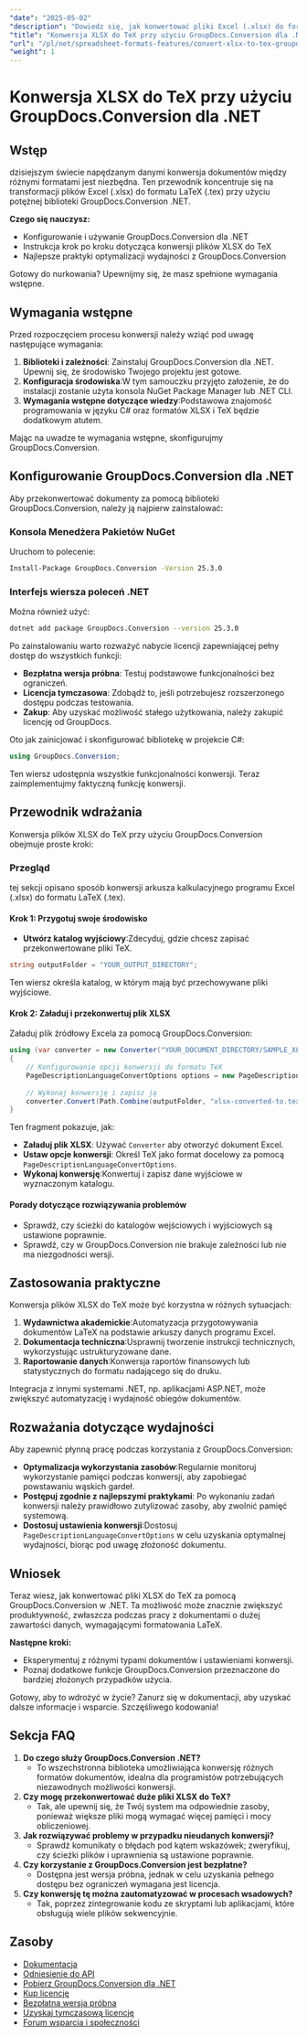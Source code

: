 ```yaml
---
"date": "2025-05-02"
"description": "Dowiedz się, jak konwertować pliki Excel (.xlsx) do formatu LaTeX (.tex) przy użyciu GroupDocs.Conversion dla .NET dzięki temu kompleksowemu przewodnikowi."
"title": "Konwersja XLSX do TeX przy użyciu GroupDocs.Conversion dla .NET&#58; Kompletny przewodnik"
"url": "/pl/net/spreadsheet-formats-features/convert-xlsx-to-tex-groupdocs-conversion-net/"
"weight": 1
---
```


# Konwersja XLSX do TeX przy użyciu GroupDocs.Conversion dla .NET

## Wstęp
dzisiejszym świecie napędzanym danymi konwersja dokumentów między różnymi formatami jest niezbędna. Ten przewodnik koncentruje się na transformacji plików Excel (.xlsx) do formatu LaTeX (.tex) przy użyciu potężnej biblioteki GroupDocs.Conversion .NET.

**Czego się nauczysz:**
- Konfigurowanie i używanie GroupDocs.Conversion dla .NET
- Instrukcja krok po kroku dotycząca konwersji plików XLSX do TeX
- Najlepsze praktyki optymalizacji wydajności z GroupDocs.Conversion

Gotowy do nurkowania? Upewnijmy się, że masz spełnione wymagania wstępne.

## Wymagania wstępne
Przed rozpoczęciem procesu konwersji należy wziąć pod uwagę następujące wymagania:
1. **Biblioteki i zależności**: Zainstaluj GroupDocs.Conversion dla .NET. Upewnij się, że środowisko Twojego projektu jest gotowe.
2. **Konfiguracja środowiska**:W tym samouczku przyjęto założenie, że do instalacji zostanie użyta konsola NuGet Package Manager lub .NET CLI.
3. **Wymagania wstępne dotyczące wiedzy**:Podstawowa znajomość programowania w języku C# oraz formatów XLSX i TeX będzie dodatkowym atutem.

Mając na uwadze te wymagania wstępne, skonfigurujmy GroupDocs.Conversion.

## Konfigurowanie GroupDocs.Conversion dla .NET
Aby przekonwertować dokumenty za pomocą biblioteki GroupDocs.Conversion, należy ją najpierw zainstalować:

### Konsola Menedżera Pakietów NuGet
Uruchom to polecenie:
```bash
Install-Package GroupDocs.Conversion -Version 25.3.0
```

### Interfejs wiersza poleceń .NET
Można również użyć:
```bash
dotnet add package GroupDocs.Conversion --version 25.3.0
```

Po zainstalowaniu warto rozważyć nabycie licencji zapewniającej pełny dostęp do wszystkich funkcji:
- **Bezpłatna wersja próbna**: Testuj podstawowe funkcjonalności bez ograniczeń.
- **Licencja tymczasowa**: Zdobądź to, jeśli potrzebujesz rozszerzonego dostępu podczas testowania.
- **Zakup**: Aby uzyskać możliwość stałego użytkowania, należy zakupić licencję od GroupDocs.

Oto jak zainicjować i skonfigurować bibliotekę w projekcie C#:
```csharp
using GroupDocs.Conversion;
```

Ten wiersz udostępnia wszystkie funkcjonalności konwersji. Teraz zaimplementujmy faktyczną funkcję konwersji.

## Przewodnik wdrażania
Konwersja plików XLSX do TeX przy użyciu GroupDocs.Conversion obejmuje proste kroki:

### Przegląd
tej sekcji opisano sposób konwersji arkusza kalkulacyjnego programu Excel (.xlsx) do formatu LaTeX (.tex).

#### Krok 1: Przygotuj swoje środowisko
- **Utwórz katalog wyjściowy**:Zdecyduj, gdzie chcesz zapisać przekonwertowane pliki TeX.

```csharp
string outputFolder = "YOUR_OUTPUT_DIRECTORY";
```

Ten wiersz określa katalog, w którym mają być przechowywane pliki wyjściowe.

#### Krok 2: Załaduj i przekonwertuj plik XLSX
Załaduj plik źródłowy Excela za pomocą GroupDocs.Conversion:

```csharp
using (var converter = new Converter("YOUR_DOCUMENT_DIRECTORY/SAMPLE_XLSX"))
{
    // Konfigurowanie opcji konwersji do formatu TeX
    PageDescriptionLanguageConvertOptions options = new PageDescriptionLanguageConvertOptions { Format = FileTypes.PageDescriptionLanguageFileType.Tex };
    
    // Wykonaj konwersję i zapisz ją
    converter.Convert(Path.Combine(outputFolder, "xlsx-converted-to.tex"), options);
}
```

Ten fragment pokazuje, jak:
- **Załaduj plik XLSX**: Używać `Converter` aby otworzyć dokument Excel.
- **Ustaw opcje konwersji**: Określ TeX jako format docelowy za pomocą `PageDescriptionLanguageConvertOptions`.
- **Wykonaj konwersję**:Konwertuj i zapisz dane wyjściowe w wyznaczonym katalogu.

#### Porady dotyczące rozwiązywania problemów
- Sprawdź, czy ścieżki do katalogów wejściowych i wyjściowych są ustawione poprawnie.
- Sprawdź, czy w GroupDocs.Conversion nie brakuje zależności lub nie ma niezgodności wersji.

## Zastosowania praktyczne
Konwersja plików XLSX do TeX może być korzystna w różnych sytuacjach:
1. **Wydawnictwa akademickie**:Automatyzacja przygotowywania dokumentów LaTeX na podstawie arkuszy danych programu Excel.
2. **Dokumentacja techniczna**:Usprawnij tworzenie instrukcji technicznych, wykorzystując ustrukturyzowane dane.
3. **Raportowanie danych**:Konwersja raportów finansowych lub statystycznych do formatu nadającego się do druku.

Integracja z innymi systemami .NET, np. aplikacjami ASP.NET, może zwiększyć automatyzację i wydajność obiegów dokumentów.

## Rozważania dotyczące wydajności
Aby zapewnić płynną pracę podczas korzystania z GroupDocs.Conversion:
- **Optymalizacja wykorzystania zasobów**:Regularnie monitoruj wykorzystanie pamięci podczas konwersji, aby zapobiegać powstawaniu wąskich gardeł.
- **Postępuj zgodnie z najlepszymi praktykami**: Po wykonaniu zadań konwersji należy prawidłowo zutylizować zasoby, aby zwolnić pamięć systemową.
- **Dostosuj ustawienia konwersji**:Dostosuj `PageDescriptionLanguageConvertOptions` w celu uzyskania optymalnej wydajności, biorąc pod uwagę złożoność dokumentu.

## Wniosek
Teraz wiesz, jak konwertować pliki XLSX do TeX za pomocą GroupDocs.Conversion w .NET. Ta możliwość może znacznie zwiększyć produktywność, zwłaszcza podczas pracy z dokumentami o dużej zawartości danych, wymagającymi formatowania LaTeX.

**Następne kroki:**
- Eksperymentuj z różnymi typami dokumentów i ustawieniami konwersji.
- Poznaj dodatkowe funkcje GroupDocs.Conversion przeznaczone do bardziej złożonych przypadków użycia.

Gotowy, aby to wdrożyć w życie? Zanurz się w dokumentacji, aby uzyskać dalsze informacje i wsparcie. Szczęśliwego kodowania!

## Sekcja FAQ
1. **Do czego służy GroupDocs.Conversion .NET?**
   - To wszechstronna biblioteka umożliwiająca konwersję różnych formatów dokumentów, idealna dla programistów potrzebujących niezawodnych możliwości konwersji.
2. **Czy mogę przekonwertować duże pliki XLSX do TeX?**
   - Tak, ale upewnij się, że Twój system ma odpowiednie zasoby, ponieważ większe pliki mogą wymagać więcej pamięci i mocy obliczeniowej.
3. **Jak rozwiązywać problemy w przypadku nieudanych konwersji?**
   - Sprawdź komunikaty o błędach pod kątem wskazówek; zweryfikuj, czy ścieżki plików i uprawnienia są ustawione poprawnie.
4. **Czy korzystanie z GroupDocs.Conversion jest bezpłatne?**
   - Dostępna jest wersja próbna, jednak w celu uzyskania pełnego dostępu bez ograniczeń wymagana jest licencja.
5. **Czy konwersję tę można zautomatyzować w procesach wsadowych?**
   - Tak, poprzez zintegrowanie kodu ze skryptami lub aplikacjami, które obsługują wiele plików sekwencyjnie.

## Zasoby
- [Dokumentacja](https://docs.groupdocs.com/conversion/net/)
- [Odniesienie do API](https://reference.groupdocs.com/conversion/net/)
- [Pobierz GroupDocs.Conversion dla .NET](https://releases.groupdocs.com/conversion/net/)
- [Kup licencję](https://purchase.groupdocs.com/buy)
- [Bezpłatna wersja próbna](https://releases.groupdocs.com/conversion/net/)
- [Uzyskaj tymczasową licencję](https://purchase.groupdocs.com/temporary-license/)
- [Forum wsparcia i społeczności](https://forum.groupdocs.com/c/conversion/10)
